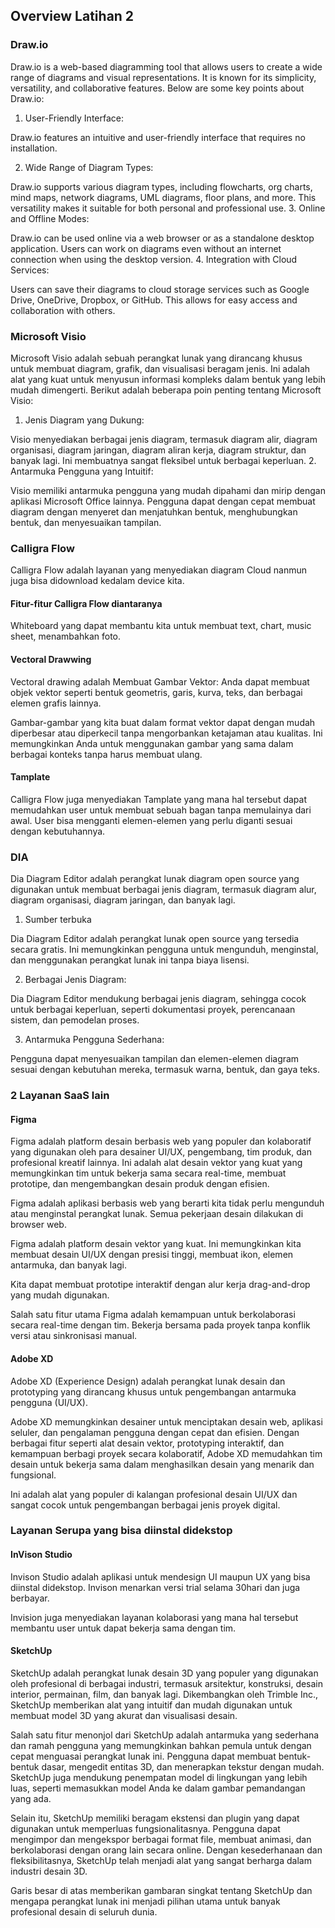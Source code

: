 ## Overview Latihan 2

### Draw.io

Draw.io is a web-based diagramming tool that allows users to create a wide range of diagrams and visual representations. It is known for its simplicity, versatility, and collaborative features. Below are some key points about Draw.io:

1. User-Friendly Interface:

Draw.io features an intuitive and user-friendly interface that requires no installation. 

2. Wide Range of Diagram Types:

Draw.io supports various diagram types, including flowcharts, org charts, mind maps, network diagrams, UML diagrams, floor plans, and more. This versatility makes it suitable for both personal and professional use.
3. Online and Offline Modes:

Draw.io can be used online via a web browser or as a standalone desktop application. Users can work on diagrams even without an internet connection when using the desktop version.
4. Integration with Cloud Services:

Users can save their diagrams to cloud storage services such as Google Drive, OneDrive, Dropbox, or GitHub. This allows for easy access and collaboration with others.


### Microsoft Visio

Microsoft Visio adalah sebuah perangkat lunak yang dirancang khusus untuk membuat diagram, grafik, dan visualisasi beragam jenis. Ini adalah alat yang kuat untuk menyusun informasi kompleks dalam bentuk yang lebih mudah dimengerti. Berikut adalah beberapa poin penting tentang Microsoft Visio:

1. Jenis Diagram yang Dukung:

Visio menyediakan berbagai jenis diagram, termasuk diagram alir, diagram organisasi, diagram jaringan, diagram aliran kerja, diagram struktur, dan banyak lagi. Ini membuatnya sangat fleksibel untuk berbagai keperluan.
2. Antarmuka Pengguna yang Intuitif:

Visio memiliki antarmuka pengguna yang mudah dipahami dan mirip dengan aplikasi Microsoft Office lainnya. Pengguna dapat dengan cepat membuat diagram dengan menyeret dan menjatuhkan bentuk, menghubungkan bentuk, dan menyesuaikan tampilan.


### Calligra Flow

Calligra Flow adalah layanan yang menyediakan diagram Cloud nanmun juga bisa didownload kedalam device kita.

#### Fitur-fitur Calligra Flow diantaranya 

Whiteboard yang dapat membantu kita untuk membuat text, chart, music sheet, menambahkan foto.

#### Vectoral Drawwing

Vectoral drawing adalah Membuat Gambar Vektor: Anda dapat membuat objek vektor seperti bentuk geometris, garis, kurva, teks, dan berbagai elemen grafis lainnya.

Gambar-gambar yang kita buat dalam format vektor dapat dengan mudah diperbesar atau diperkecil tanpa mengorbankan ketajaman atau kualitas. Ini memungkinkan Anda untuk menggunakan gambar yang sama dalam berbagai konteks tanpa harus membuat ulang.

#### Tamplate 

Calligra Flow juga menyediakan Tamplate yang mana hal tersebut dapat memudahkan user untuk membuat sebuah bagan tanpa memulainya dari awal.
User bisa mengganti elemen-elemen yang perlu diganti sesuai dengan kebutuhannya.

### DIA 

Dia Diagram Editor adalah perangkat lunak diagram open source yang digunakan untuk membuat berbagai jenis diagram, termasuk diagram alur, diagram organisasi, diagram jaringan, dan banyak lagi. 

1. Sumber terbuka

Dia Diagram Editor adalah perangkat lunak open source yang tersedia secara gratis. Ini memungkinkan pengguna untuk mengunduh, menginstal, dan menggunakan perangkat lunak ini tanpa biaya lisensi.

2. Berbagai Jenis Diagram:

Dia Diagram Editor mendukung berbagai jenis diagram, sehingga cocok untuk berbagai keperluan, seperti dokumentasi proyek, perencanaan sistem, dan pemodelan proses.

3. Antarmuka Pengguna Sederhana:

Pengguna dapat menyesuaikan tampilan dan elemen-elemen diagram sesuai dengan kebutuhan mereka, termasuk warna, bentuk, dan gaya teks.

### 2 Layanan SaaS lain 

#### Figma 

Figma adalah platform desain berbasis web yang populer dan kolaboratif yang digunakan oleh para desainer UI/UX, pengembang, tim produk, dan profesional kreatif lainnya. Ini adalah alat desain vektor yang kuat yang memungkinkan tim untuk bekerja sama secara real-time, membuat prototipe, dan mengembangkan desain produk dengan efisien.

Figma adalah aplikasi berbasis web yang berarti kita tidak perlu mengunduh atau menginstal perangkat lunak. Semua pekerjaan desain dilakukan di browser web.

Figma adalah platform desain vektor yang kuat. Ini memungkinkan kita membuat desain UI/UX dengan presisi tinggi, membuat ikon, elemen antarmuka, dan banyak lagi.

Kita dapat membuat prototipe interaktif dengan alur kerja drag-and-drop yang mudah digunakan.

Salah satu fitur utama Figma adalah kemampuan untuk berkolaborasi secara real-time dengan tim. Bekerja bersama pada proyek tanpa konflik versi atau sinkronisasi manual.

#### Adobe XD

Adobe XD (Experience Design) adalah perangkat lunak desain dan prototyping yang dirancang khusus untuk pengembangan antarmuka pengguna (UI/UX). 

Adobe XD memungkinkan desainer untuk menciptakan desain web, aplikasi seluler, dan pengalaman pengguna dengan cepat dan efisien. Dengan berbagai fitur seperti alat desain vektor, prototyping interaktif, dan kemampuan berbagi proyek secara kolaboratif, Adobe XD memudahkan tim desain untuk bekerja sama dalam menghasilkan desain yang menarik dan fungsional.

Ini adalah alat yang populer di kalangan profesional desain UI/UX dan sangat cocok untuk pengembangan berbagai jenis proyek digital.

### Layanan Serupa yang bisa diinstal didekstop

#### InVison Studio

Invison Studio adalah aplikasi untuk mendesign UI maupun UX yang bisa diinstal didekstop. Invison menarkan versi trial selama 30hari dan juga berbayar.

Invision juga menyediakan layanan kolaborasi yang mana hal tersebut membantu user untuk dapat bekerja sama dengan tim.

#### SketchUp

SketchUp adalah perangkat lunak desain 3D yang populer yang digunakan oleh profesional di berbagai industri, termasuk arsitektur, konstruksi, desain interior, permainan, film, dan banyak lagi. Dikembangkan oleh Trimble Inc., SketchUp memberikan alat yang intuitif dan mudah digunakan untuk membuat model 3D yang akurat dan visualisasi desain.

Salah satu fitur menonjol dari SketchUp adalah antarmuka yang sederhana dan ramah pengguna yang memungkinkan bahkan pemula untuk dengan cepat menguasai perangkat lunak ini. Pengguna dapat membuat bentuk-bentuk dasar, mengedit entitas 3D, dan menerapkan tekstur dengan mudah. SketchUp juga mendukung penempatan model di lingkungan yang lebih luas, seperti memasukkan model Anda ke dalam gambar pemandangan yang ada.

Selain itu, SketchUp memiliki beragam ekstensi dan plugin yang dapat digunakan untuk memperluas fungsionalitasnya. Pengguna dapat mengimpor dan mengekspor berbagai format file, membuat animasi, dan berkolaborasi dengan orang lain secara online. Dengan kesederhanaan dan fleksibilitasnya, SketchUp telah menjadi alat yang sangat berharga dalam industri desain 3D.

Garis besar di atas memberikan gambaran singkat tentang SketchUp dan mengapa perangkat lunak ini menjadi pilihan utama untuk banyak profesional desain di seluruh dunia.





